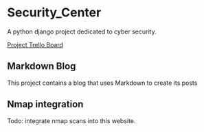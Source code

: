 # Security_Center

A python django project dedicated to cyber security.

[Project Trello Board](https://trello.com/b/5ko0tQsR/django-security-center)

## Markdown Blog
This project contains a blog that uses Markdown to create its posts

## Nmap integration
Todo: integrate nmap scans into this website.
